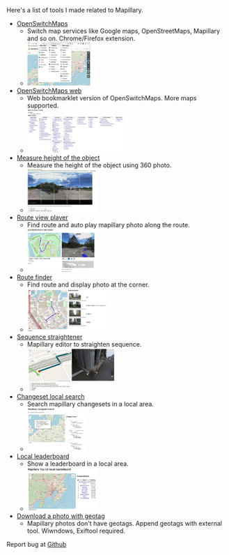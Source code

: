 Here's a list of tools I made related to Mapillary.
* [OpenSwitchMaps](https://github.com/tankaru/OpenSwitchMaps)
  * Switch map services like Google maps, OpenStreetMaps, Mapillary and so on. Chrome/Firefox extension.
  * <img src="openswitchmaps.jpg" height="100" />
* [OpenSwitchMaps web](https://tankaru.github.io/OpenSwitchMapsWeb/index.html)
  * Web bookmarklet version of OpenSwitchMaps. More maps supported.
  * <img src="openswitchmapsweb.jpg" height="100" />
* [Measure height of the object](https://tankaru.github.io/Measure-Height-with-Mapillary/)
  * Measure the height of the object using 360 photo.
  * <img src="height.jpg" height="100" />
* [Route view player](https://tankaru.github.io/RouteViewPlayer/player.html)
  * Find route and auto play mapillary photo along the route.
  * <img src="player.jpg" height="100" />
* [Route finder](https://tankaru.github.io/maptools/routeFinder.html)
  * Find route and display photo at the corner.
  * <img src="route.jpg" height="100" />
* [Sequence straightener](https://tankaru.github.io/mapillarySequenceStraightener/index.html)
  * Mapillary editor to straighten sequence.
  * <img src="straightener.jpg" height="100" />
* [Changeset local search](https://tankaru.github.io/Mapillary-changeset-search/)
  * Search mapillary changesets in a local area.
  * <img src="changeset.jpg" height="100" />
* [Local leaderboard](https://tankaru.github.io/Mapillary-localuser-leaderboard/)
  * Show a leaderboard in a local area.
  * <img src="leaderboard.jpg" height="100" />
* [Download a photo with geotag](https://tankaru.github.io/maptools/mapillaryPhotoGeotagging.html)
  * Mapillary photos don't have geotags. Append geotags with external tool. Wiwndows, Exiftool required.


Report bug at [Github](https://github.com/tankaru)
